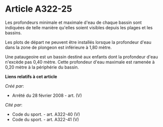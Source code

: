 # Article A322-25

Les profondeurs minimale et maximale d'eau de chaque bassin sont indiquées de telle manière qu'elles soient visibles depuis
les plages et les bassins.

Les plots de départ ne peuvent être installés lorsque la profondeur d'eau dans la zone de plongeon est inférieure à 1,80
mètre.

Une pataugeoire est un bassin destiné aux enfants dont la profondeur d'eau n'excède pas 0,40 mètre. Cette profondeur d'eau
maximale est ramenée à 0,20 mètre à la périphérie du bassin.

**Liens relatifs à cet article**

_Créé par_:

  - Arrêté du 28 février 2008 - art. (V)

_Cité par_:

  - Code du sport. - art. A322-40 (V)
  - Code du sport. - art. A322-41 (V)
